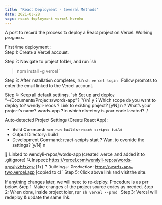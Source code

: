 ```yaml
---
title: "React Deployment - Several Methods"
date: 2021-01-28
tags: react deployment vercel heroku
---
```


<!--excerpt.start-->

A post to record the process to deploy a React project on Vercel. Working progress. <!--excerpt.end-->

First time deployment :  
Step 1: Create a Vercel account.

Step 2: Navigate to project folder, and run
`sh

> npm install -g vercel
> `

Step 3: After installation completes, run
`sh vercel login `
Follow prompts to enter the email linked to the Vercel account.

Step 4: Keep all default settings.
`sh
Set up and deploy “~/Documents/Projects/words-app”? [Y/n] y
? Which scope do you want to deploy to? wendyli-repos
? Link to existing project? [y/N] n
? What’s your project’s name? words-app
? In which directory is your code located? ./

Auto-detected Project Settings (Create React App):

- Build Command: `npm run build` or `react-scripts build`
- Output Directory: build
- Development Command: react-scripts start
  ? Want to override the settings? [y/N] n

🔗 Linked to wendyli-repos/words-app (created .vercel and added it to .gitignore)
🔍 Inspect: https://vercel.com/wendyli-repos/words-app/jvkbfzkgw [1s]
⠙ Building
✅ Production: https://words-app-two.vercel.app [copied to cl
`
Step 5: Click above link and visit the site.

If anything changes later, we will need to re-deploy. Procedure is as per below.
Step 1: Make changes of the project source codes as needed.
Step 2: When done, inside project foler, run
`sh vercel --prod `
Step 3: Vercel will redeploy & update the same link.
